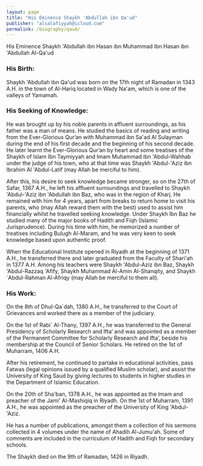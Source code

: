 ```yaml
---
layout: page
title: "His Eminence Shaykh 'Abdullah ibn Qa'ud"
publisher: "alsalafiyyah@icloud.com"
permalink: /biography/qaud/
---
```


His Eminence Shaykh 'Abdullah ibn Hasan ibn Muhammad ibn Hasan ibn 'Abdullah Al-Qa'ud

### His Birth:

Shaykh 'Abdullah ibn Qa'ud was born on the 17th night of Ramadan in 1343 A.H. in the town of Al-Hariq located in Wady Na'am, which is one of the valleys of Yamamah.

### His Seeking of Knowledge:

He was brought up by his noble parents in affluent surroundings, as his father was a man of means. He studied the basics of reading and writing from the Ever-Glorious Qur’an with Muhammad ibn Sa'ad Al Sulayman during the end of his first decade and the beginning of his second decade. He later learnt the Ever-Glorious Qur’an by heart and some treatises of the Shaykh of Islam Ibn Taymiyyah and Imam Muhammad ibn 'Abdul-Wahhab under the judge of his town, who at that time was Shaykh 'Abdul-'Aziz ibn Ibrahim Al 'Abdul-Latif (may Allah be merciful to him).

After this, his desire to seek knowledge became stronger, so on the 27th of Safar, 1367 A.H., he left his affluent surroundings and travelled to Shaykh 'Abdul-'Aziz ibn 'Abdullah ibn Baz, who was in the region of Kharj. He remained with him for 4 years, apart from breaks to return home to visit his parents, who (may Allah reward them with the best) used to assist him financially whilst he travelled seeking knowledge. Under Shaykh Ibn Baz he studied many of the major books of Hadith and Fiqh (Islamic Jurisprudence). During his time with him, he memorized a number of treatises including Bulugh Al-Maram, and he was very keen to seek knowledge based upon authentic proof.

When the Educational Institute opened in Riyadh at the beginning of 1371 A.H., he transferred there and later graduated from the Faculty of Shari'ah in 1377 A.H. Among his teachers were Shaykh 'Abdul-Aziz ibn Baz, Shaykh 'Abdul-Razzaq 'Afify, Shaykh Muhammad Al-Amin Al-Shanqity, and Shaykh `Abdul-Rahman Al-Afriqy (may Allah be merciful to them all).

### His Work:

On the 8th of Dhul-Qa`dah, 1380 A.H., he transferred to the Court of Grievances and worked there as a member of the judiciary.

On the 1st of Rabi` Al-Thany, 1397 A.H., he was transferred to the General Presidency of Scholarly Research and Ifta’ and was appointed as a member of the Permanent Committee for Scholarly Research and Ifta’, beside his membership at the Council of Senior Scholars. He retired on the 1st of Muharram, 1406 A.H.

After his retirement, he continued to partake in educational activities, pass Fatwas (legal opinions issued by a qualified Muslim scholar), and assist the University of King Saud by giving lectures to students in higher studies in the Department of Islamic Education.

On the 20th of Sha'ban, 1378 A.H., he was appointed as the Imam and preacher of the Jami' Al-Mashiqiq in Riyadh. On the 1st of Muharram, 1391 A.H., he was appointed as the preacher of the University of King 'Abdul-'Aziz.

He has a number of publications, amongst them a collection of his sermons collected in 4 volumes under the name of Ahadih Al-Jumu'ah. Some of comments are included in the curriculum of Hadith and Fiqh for secondary schools.

The Shaykh died on the 9th of Ramadan, 1426 in Riyadh.

